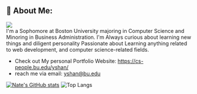 ## 👋 About Me:
![](https://komarev.com/ghpvc/?username=NateEc)\
I'm a Sophomore at Boston University majoring in Computer Science and Minoring in Business Administration. I'm Always curious about learning new things and diligent personality
Passionate about Learning anything related to web development, and computer science-related fields.

- Check out My personal Portfolio Website: https://cs-people.bu.edu/yshan/
- reach me via email: yshan@bu.edu  


[website]: https://cs-people.bu.edu/yshan/
[linkedin]: [https://www.linkedin.com/in/pomerantzsam/](https://www.linkedin.com/in/yukun-nathan-shan-803a02225/)

[![Nate's GitHub stats](https://github-readme-stats.vercel.app/api?username=nateEc&hide=contribs,prs)](https://github.com/anuraghazra/github-readme-stats)
![Top Langs](https://github-readme-stats.vercel.app/api/top-langs/?username=nateEc)

